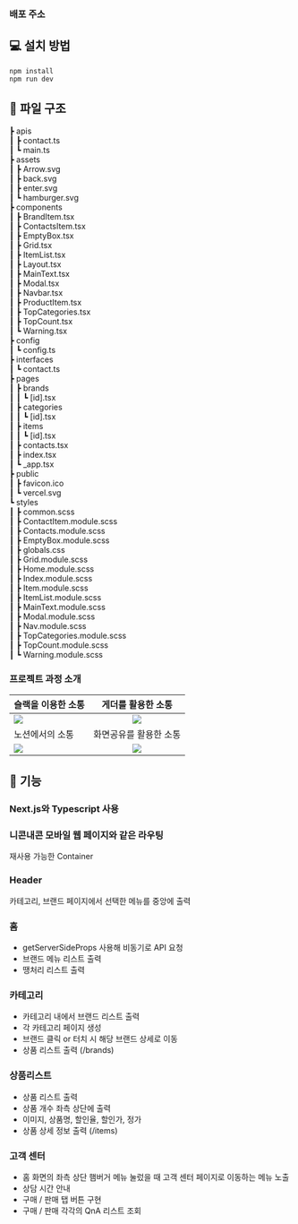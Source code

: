 ### 배포 주소

## 💻 설치 방법

    npm install
    npm run dev

## 📂 파일 구조
┣ apis  
┃ ┣ contact.ts  
┃ ┗ main.ts  
┣ assets  
┃ ┣ Arrow.svg  
┃ ┣ back.svg  
┃ ┣ enter.svg  
┃ ┗ hamburger.svg  
┣ components  
┃ ┣ BrandItem.tsx  
┃ ┣ ContactsItem.tsx  
┃ ┣ EmptyBox.tsx  
┃ ┣ Grid.tsx  
┃ ┣ ItemList.tsx  
┃ ┣ Layout.tsx  
┃ ┣ MainText.tsx  
┃ ┣ Modal.tsx  
┃ ┣ Navbar.tsx  
┃ ┣ ProductItem.tsx  
┃ ┣ TopCategories.tsx  
┃ ┣ TopCount.tsx  
┃ ┗ Warning.tsx  
┣ config  
┃ ┗ config.ts  
┣ interfaces  
┃ ┗ contact.ts  
┣ pages  
┃ ┣ brands  
┃ ┃ ┗ [id].tsx  
┃ ┣ categories  
┃ ┃ ┗ [id].tsx  
┃ ┣ items  
┃ ┃ ┗ [id].tsx  
┃ ┣ contacts.tsx  
┃ ┣ index.tsx  
┃ ┗ \_app.tsx  
┣ public  
┃ ┣ favicon.ico  
┃ ┗ vercel.svg  
┗ styles  
┃ ┣ common.scss  
┃ ┣ ContactItem.module.scss  
┃ ┣ Contacts.module.scss  
┃ ┣ EmptyBox.module.scss  
┃ ┣ globals.css  
┃ ┣ Grid.module.scss  
┃ ┣ Home.module.scss  
┃ ┣ Index.module.scss  
┃ ┣ Item.module.scss  
┃ ┣ ItemList.module.scss  
┃ ┣ MainText.module.scss  
┃ ┣ Modal.module.scss  
┃ ┣ Nav.module.scss  
┃ ┣ TopCategories.module.scss  
┃ ┣ TopCount.module.scss  
┃ ┗ Warning.module.scss  


### 프로젝트 과정 소개

| 슬랙을 이용한 소통                                                                                                             |                                                       게더를 활용한 소통                                                       |
| :----------------------------------------------------------------------------------------------------------------------------- | :----------------------------------------------------------------------------------------------------------------------------: |
| <img width="auto" src="https://user-images.githubusercontent.com/80146176/153052997-f2ca6637-40f8-4e7f-9609-f4885577706a.png"> | <img width="auto" src="https://user-images.githubusercontent.com/80146176/153053947-7be40938-62f8-4dd9-a54b-7328ea550546.png"> |
| 노션에서의 소통                                                                                                                |                                                     화면공유를 활용한 소통                                                     |
| <img width="auto" src="https://user-images.githubusercontent.com/80146176/153054588-6194940a-a76d-4fde-a164-2efb3989d6e8.png"> | <img width="auto" src="https://user-images.githubusercontent.com/80146176/153054110-d7c4169e-3824-4903-8ca5-fc4aec044055.png"> |

## 📝 기능

### Next.js와 Typescript 사용

### 니콘내콘 모바일 웹 페이지와 같은 라우팅
재사용 가능한 Container

### Header

카테고리, 브랜드 페이지에서 선택한 메뉴를 중앙에 출력

### 홈

- getServerSideProps 사용해 비동기로 API 요청
- 브랜드 메뉴 리스트 출력
- 땡처리 리스트 출력

### 카테고리

- 카테고리 내에서 브랜드 리스트 출력
- 각 카테고리 페이지 생성
- 브랜드 클릭 or 터치 시 해당 브랜드 상세로 이동
- 상품 리스트 출력 (/brands)

### 상품리스트

- 상품 리스트 출력
- 상품 개수 좌측 상단에 출력
- 이미지, 상품명, 할인율, 할인가, 정가
- 상품 상세 정보 출력 (/items)

### 고객 센터

- 홈 화면의 좌측 상단 햄버거 메뉴 눌렀을 때 고객 센터 페이지로 이동하는 메뉴 노출
- 상담 시간 안내
- 구매 / 판매 탭 버튼 구현
- 구매 / 판매 각각의 QnA 리스트 조회

